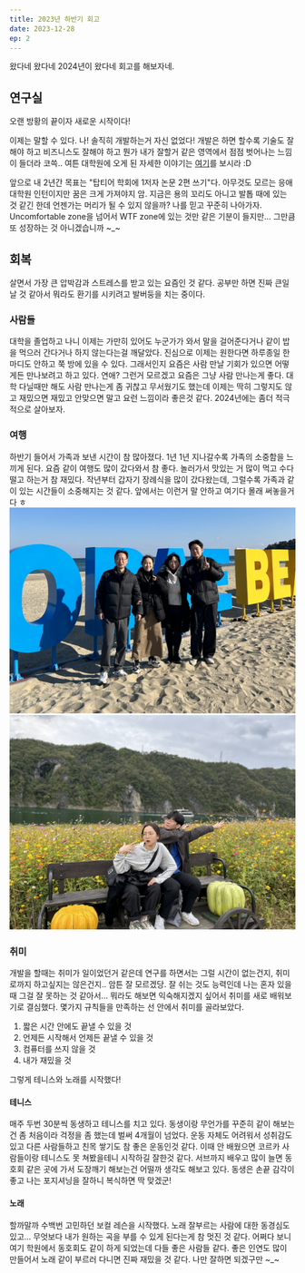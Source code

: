 ```yaml
---
title: 2023년 하반기 회고
date: 2023-12-28
ep: 2
---
```


왔다네 왔다네 2024년이 왔다네 회고를 해보자네.

## 연구실

오랜 방황의 끝이자 새로운 시작이다!

이제는 말할 수 있다. 나! 솔직히 개발하는거 자신 없었다! 개발은 하면 할수록 기술도 잘해야 하고 비즈니스도 잘해야 하고 뭔가 내가 잘할거 같은 영역에서 점점 벗어나는 느낌이 들더라 코쓱.. 여튼 대학원에 오게 된 자세한 이야기는 [여기](/posts/연구%20일지/2/)를 보시라 :D

앞으로 내 2년간 목표는 "탑티어 학회에 1저자 논문 2편 쓰기"다. 아무것도 모르는 응애 대학원 인턴이지만 꿈은 크게 가져야지 암. 지금은 용의 꼬리도 아니고 발톱 때에 있는 것 같긴 한데 언젠가는 머리가 될 수 있지 않을까? 나를 믿고 꾸준히 나아가자. Uncomfortable zone을 넘어서 WTF zone에 있는 것만 같은 기분이 들지만... 그만큼 또 성장하는 것 아니겠습니까 ~_~

## 회복

살면서 가장 큰 압박감과 스트레스를 받고 있는 요즘인 것 같다. 공부만 하면 진짜 큰일날 것 같아서 뭐라도 환기를 시키려고 발버둥을 치는 중이다.

### 사람들

대학을 졸업하고 나니 이제는 가만히 있어도 누군가가 와서 말을 걸어준다거나 같이 밥을 먹으러 간다거나 하지 않는다는걸 깨달았다. 진심으로 이제는 원한다면 하루종일 한마디도 안하고 쭉 방에 있을 수 있다. 그래서인지 요즘은 사람 만날 기회가 있으면 어떻게든 만나보려고 하고 있다. 연애? 그런거 모르겠고 요즘은 그냥 사람 만나는게 좋다. 대학 다닐때만 해도 사람 만나는게 좀 귀찮고 무서웠기도 했는데 이제는 딱히 그렇지도 않고 재밌으면 재밌고 안맞으면 말고 요런 느낌이라 좋은것 같다. 2024년에는 좀더 적극적으로 살아보자.

### 여행

하반기 들어서 가족과 보낸 시간이 참 많아졌다. 1년 1년 지나갈수록 가족의 소중함을 느끼게 된다. 요즘 같이 여행도 많이 갔다와서 참 좋다. 놀러가서 맛있는 거 많이 먹고 수다 떨고 하는거 참 재밌다. 작년부터 갑자기 장례식을 많이 갔다왔는데, 그럴수록 가족과 같이 있는 시간들이 소중해지는 것 같다. 앞에서는 이런거 말 안하고 여기다 몰래 써놓을거다 ㅎ
![양양 강당왕당](2.1.png)
![단양 간당완당](2.2.jpeg)

### 취미

개발을 할때는 취미가 일이었던거 같은데 연구를 하면서는 그럴 시간이 없는건지, 취미로까지 하고싶지는 않은건지.. 암튼 잘 모르겠당. 잘 쉬는 것도 능력인데 나는 혼자 있을 때 그걸 잘 못하는 것 같아서... 뭐라도 해보면 익숙해지겠지 싶어서 취미를 새로 배워보기로 결심했다. 몇가지 규칙들을 만족하는 선 안에서 취미를 골라보았다.
1. 짧은 시간 안에도 끝낼 수 있을 것
2. 언제든 시작해서 언제든 끝낼 수 있을 것
3. 컴퓨터를 쓰지 않을 것
4. 내가 재밌을 것

그렇게 테니스와 노래를 시작했다!

#### 테니스

매주 두번 30분씩 동생하고 테니스를 치고 있다. 동생이랑 무언가를 꾸준히 같이 해보는건 좀 처음이라 걱정을 좀 했는데 벌써 4개월이 넘었다. 운동 자체도 어려워서 성취감도 있고 다른 사람들하고 친목 쌓기도 참 좋은 운동인것 같다. 이때 안 배웠으면 코르카 사람들이랑 테니스도 못 쳐봤을테니 시작하길 잘한것 같다. 서브까지 배우고 많이 늘면 동호회 같은 곳에 가서 도장깨기 해보는건 어떨까 생각도 해보고 있다. 동생은 손끝 감각이 좋고 나는 포지셔닝을 잘하니 복식하면 딱 맞겠군!

#### 노래

할까말까 수백번 고민하던 보컬 레슨을 시작했다. 노래 잘부르는 사람에 대한 동경심도 있고... 무엇보다 내가 원하는 곡을 부를 수 있게 된다는게 참 멋진 것 같다. 어쩌다 보니 여기 학원에서 동호회도 같이 하게 되었는데 다들 좋은 사람들 같다. 좋은 인연도 많이 만들어서 노래 같이 부르러 다니면 진짜 재밌을 것 같다. 나만 잘하면 되겠구만 ~_~
